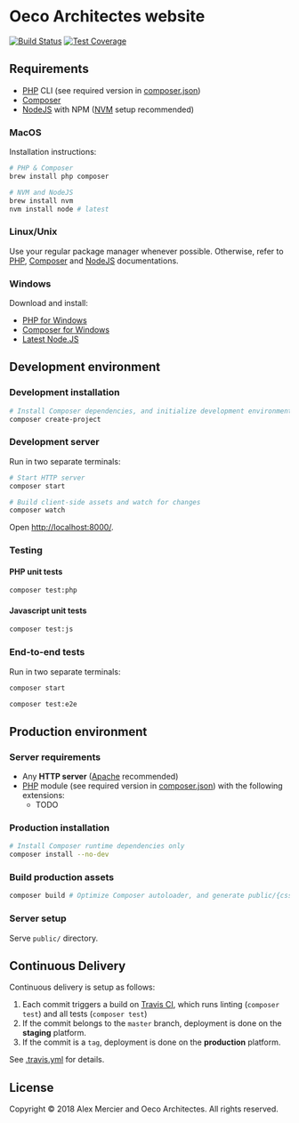 # Oeco Architectes website

[![Build Status](https://travis-ci.org/oeco-architectes/oeco.svg?branch=master)](https://travis-ci.org/oeco-architectes/oeco)
[![Test Coverage](https://img.shields.io/codecov/c/github/oeco-architectes/oeco/master.svg)](https://codecov.io/github/oeco-architectes/oeco?branch=master)

## Requirements

- [PHP] CLI (see required version in [composer.json])
- [Composer]
- [NodeJS] with NPM ([NVM] setup recommended)

### MacOS

Installation instructions:

```bash
# PHP & Composer
brew install php composer

# NVM and NodeJS
brew install nvm
nvm install node # latest
```

### Linux/Unix

Use your regular package manager whenever possible. Otherwise, refer to [PHP], [Composer] and [NodeJS] documentations.

### Windows

Download and install:

- [PHP for Windows]
- [Composer for Windows]
- [Latest Node.JS]

## Development environment

### Development installation

```bash
# Install Composer dependencies, and initialize development environment
composer create-project
```

### Development server

Run in two separate terminals:

```bash
# Start HTTP server
composer start
```

```bash
# Build client-side assets and watch for changes
composer watch
```

Open <http://localhost:8000/>.

### Testing

#### PHP unit tests

```bash
composer test:php
```

#### Javascript unit tests

```bash
composer test:js
```

### End-to-end tests

Run in two separate terminals:

```bash
composer start
```

```bash
composer test:e2e
```

## Production environment

### Server requirements

- Any **HTTP server** ([Apache] recommended)
- [PHP] module (see required version in [composer.json]) with the following extensions:
  - TODO

### Production installation

```bash
# Install Composer runtime dependencies only
composer install --no-dev
```

### Build production assets

```bash
composer build # Optimize Composer autoloader, and generate public/{css,fonts,js} assets.
```

### Server setup

Serve `public/` directory.

## Continuous Delivery

Continuous delivery is setup as follows:

1. Each commit triggers a build on [Travis CI], which runs linting (`composer test`) and all tests (`composer test`)
2. If the commit belongs to the `master` branch, deployment is done on the **staging** platform.
3. If the commit is a `tag`, deployment is done on the **production** platform.

See [.travis.yml] for details.

## License

Copyright © 2018 Alex Mercier and Oeco Architectes. All rights reserved.

[php]: http://php.net/
[composer]: https://getcomposer.org/
[nodejs]: https://nodejs.org/en/
[nvm]: https://github.com/creationix/nvm
[php for windows]: https://windows.php.net/download
[composer for windows]: https://getcomposer.org/Composer-Setup.exe
[latest node.js]: https://nodejs.org/en/download/current/
[apache]: https://www.apache.org/
[composer.json]: composer.json
[travis ci]: https://travis-ci.org/oeco-architectes/oeco
[.travis.yml]: ./.travis.yml

